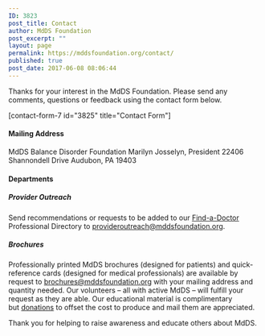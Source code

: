 ```yaml
---
ID: 3823
post_title: Contact
author: MdDS Foundation
post_excerpt: ""
layout: page
permalink: https://mddsfoundation.org/contact/
published: true
post_date: 2017-06-08 08:06:44
---
```

Thanks for your interest in the MdDS Foundation. Please send any comments, questions or feedback using the contact form below.

[contact-form-7 id="3825" title="Contact Form"]
<h4>Mailing Address</h4>
MdDS Balance Disorder Foundation
Marilyn Josselyn, President
22406 Shannondell Drive
Audubon, PA 19403
<h4>Departments</h4>
<h5>Provider Outreach</h5>
Send recommendations or requests to be added to our <a href="https://mddsfoundation.org/find-a-doctor/">Find-a-Doctor</a> Professional Directory to <a href="mailto:provideroutreach@mddsfoundation.org">provideroutreach@mddsfoundation.org</a>.
<h5>Brochures</h5>
Professionally printed MdDS brochures (designed for patients) and quick-reference cards (designed for medical professionals) are available by request to <a href="mailto:brochures@mddsfoundation.org">brochures@mddsfoundation.org</a> with your mailing address and quantity needed. Our volunteers – all with active MdDS – will fulfill your request as they are able. Our educational material is complimentary but <a href="https://mddsfoundation.org/donate/">donations</a> to offset the cost to produce and mail them are appreciated.

Thank you for helping to raise awareness and educate others about MdDS.